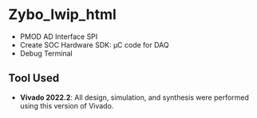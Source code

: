 # Zybo_lwip_html

-  PMOD AD Interface SPI
-  Create SOC Hardware SDK: µC code for DAQ
-  Debug Terminal

## Tool Used

- **Vivado 2022.2**: All design, simulation, and synthesis were performed using this version of Vivado.
